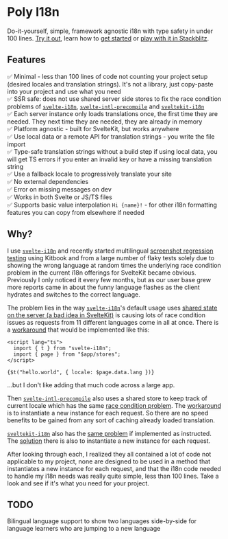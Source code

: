 # Poly I18n

Do-it-yourself, simple, framework agnostic i18n with type safety in under 100 lines. [Try it out](https://poly-i18n.vercel.app), learn how to [get started](/kitbook/docs/0-set-locales) or [play with it in Stackblitz](https://stackblitz.com/github/jacob-8/poly-i18n).

## Features

✅ Minimal - less than 100 lines of code not counting your project setup (desired locales and translation strings). It's not a library, just copy-paste into your project and use what you need\
✅ SSR safe: does not use shared server side stores to fix the race condition problems of [`svelte-i18n`](https://github.com/kaisermann/svelte-i18n), [`svelte-intl-precompile`](https://github.com/cibernox/svelte-intl-precompile) and [`sveltekit-i18n`](https://github.com/sveltekit-i18n)\
✅ Each server instance only loads translations once, the first time they are needed. They next time they are needed, they are already in memory\
✅ Platform agnostic - built for SvelteKit, but works anywhere\
✅ Use local data or a remote API for translation strings - you write the file import\
✅ Type-safe translation strings without a build step if using local data, you will get TS errors if you enter an invalid key or have a missing translation string\
✅ Use a fallback locale to progressively translate your site\
✅ No external dependencies\
✅ Error on missing messages on dev\
✅ Works in both Svelte or JS/TS files\
✅ Supports basic value interpolation `Hi {name}!` - for other i18n formatting features you can copy from elsewhere if needed

## Why?

I use [`svelte-i18n`](https://github.com/kaisermann/svelte-i18n) and recently started multilingual [screenshot regression testing](https://kitbook.vercel.app/docs/7-visual-regression-testing) using Kitbook and from a large number of flaky tests solely due to showing the wrong language at random times the underlying race condition problem in the current i18n offerings for SvelteKit became obvious. Previously I only noticed it every few months, but as our user base grew more reports came in about the funny language flashes as the client hydrates and switches to the correct language.

The problem lies in the way [`svelte-i18n`](https://github.com/kaisermann/svelte-i18n)'s default usage uses [shared state on the server (a bad idea in SvelteKit)](https://kit.svelte.dev/docs/state-management#avoid-shared-state-on-the-server) is causing lots of race condition issues as requests from 11 different languages come in all at once. There is a [workaround](https://github.com/kaisermann/svelte-i18n/issues/165#issuecomment-1784214747) that would be implemented like this:

```svelte
<script lang="ts">
  import { t } from "svelte-i18n";
  import { page } from "$app/stores";
</script>

{$t("hello.world", { locale: $page.data.lang })}
```

...but I don't like adding that much code across a large app.

Then [`svelte-intl-precompile`](https://github.com/cibernox/svelte-intl-precompile) also uses a shared store to keep track of current locale which has the same [race condition problem](https://github.com/cibernox/svelte-intl-precompile/issues/39). The [workaround](https://github.com/cibernox/svelte-intl-precompile/issues/39#issuecomment-1106304135) is to instantiate a new instance for each request. So there are no speed benefits to be gained from any sort of caching already loaded translation.

[`sveltekit-i18n`](https://github.com/sveltekit-i18n) also has the [same problem](https://github.com/sveltekit-i18n/lib/issues/106) if implemented as instructed. The [solution](https://github.com/sveltekit-i18n/lib/issues/106#issuecomment-1535196388) there is also to instantiate a new instance for each request.

After looking through each, I realized they all contained a lot of code not applicable to my project, none are designed to be used in a method that instantiates a new instance for each request, and that the i18n code needed to handle my i18n needs was really quite simple, less than 100 lines. Take a look and see if it's what you need for your project.

## TODO

Bilingual language support to show two languages side-by-side for language learners who are jumping to a new language
